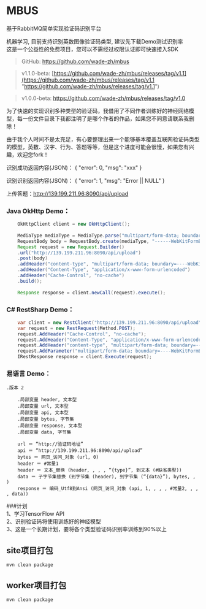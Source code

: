 # MBUS
基于RabbitMQ简单实现验证码识别平台


机器学习, 目前支持识别英数图像验证码类型, 建议先下载Demo测试识别率  
这是一个公益性的免费项目，您可以不需经过权限认证即可快速接入SDK  



> GitHub: [https://github.com/wade-zh/mbus  ](https://github.com/wade-zh/mbus   "https://github.com/wade-zh/mbus  ")



> v1.1.0-beta: [https://github.com/wade-zh/mbus/releases/tag/v1.1](https://github.com/wade-zh/mbus/releases/tag/v1.1 "https://github.com/wade-zh/mbus/releases/tag/v1.1")   



> v1.0.0-beta: [https://github.com/wade-zh/mbus/releases/tag/v1.0  ](https://github.com/wade-zh/mbus/releases/tag/v1.0   "https://github.com/wade-zh/mbus/releases/tag/v1.0  ")

为了快速的实现识别多种类型的验证码，我借用了不同作者训练好的神经网络模型，每一份文件目录下我都注明了是哪个作者的作品，如果您不同意请联系我删除！  

由于我个人时间不是太充足，有心要整理出来一个能够基本覆盖互联网验证码类型的模型，英数、汉字、行为、答题等等，但是这个进度可能会很慢，如果您有兴趣，欢迎您fork！  

识别成功返回内容(JSON)：
        {
            "error": 0,
            "msg": "xxx"
        }
    
识别识别返回内容(JSON)：
        {
            "error": 1,
            "msg": "Error || NULL"
        }
    
上传答题：http://139.199.211.96:8090/api/upload
### Java OkHttp Demo：  
``` java
	OkHttpClient client = new OkHttpClient();
	
	MediaType mediaType = MediaType.parse("multipart/form-data; boundary=----WebKitFormBoundary7MA4YWxkTrZu0gW");
	RequestBody body = RequestBody.create(mediaType, "------WebKitFormBoundary7MA4YWxkTrZu0gW\r\nContent-Disposition: form-data; name=\"file\"; filename=\"[object Object]\"\r\nContent-Type: false\r\n\r\n\r\n------WebKitFormBoundary7MA4YWxkTrZu0gW\r\nContent-Disposition: form-data; name=\"type\"\r\n\r\n1\r\n------WebKitFormBoundary7MA4YWxkTrZu0gW--");
	Request request = new Request.Builder()
	.url("http://139.199.211.96:8090/api/upload")
	.post(body)
	.addHeader("content-type", "multipart/form-data; boundary=----WebKitFormBoundary7MA4YWxkTrZu0gW")
	.addHeader("Content-Type", "application/x-www-form-urlencoded")
	.addHeader("Cache-Control", "no-cache")
	.build();
	
	Response response = client.newCall(request).execute();
```
    
### C# RestSharp Demo：  
``` c#
	var client = new RestClient("http://139.199.211.96:8090/api/upload");
    var request = new RestRequest(Method.POST);
    request.AddHeader("Cache-Control", "no-cache");
    request.AddHeader("Content-Type", "application/x-www-form-urlencoded");
    request.AddHeader("content-type", "multipart/form-data; boundary=----WebKitFormBoundary7MA4YWxkTrZu0gW");
    request.AddParameter("multipart/form-data; boundary=----WebKitFormBoundary7MA4YWxkTrZu0gW", "------WebKitFormBoundary7MA4YWxkTrZu0gW\r\nContent-Disposition: form-data; name=\"file\"; filename=\"[object Object]\"\r\nContent-Type: false\r\n\r\n\r\n------WebKitFormBoundary7MA4YWxkTrZu0gW\r\nContent-Disposition: form-data; name=\"type\"\r\n\r\n1\r\n------WebKitFormBoundary7MA4YWxkTrZu0gW--", ParameterType.RequestBody);
    IRestResponse response = client.Execute(request);
```
    
### 易语言 Demo：  
```
.版本 2

    .局部变量 header, 文本型
    .局部变量 url, 文本型
    .局部变量 api, 文本型
    .局部变量 bytes, 字节集
    .局部变量 response, 文本型
    .局部变量 data, 字节集

    url ＝ “http://验证码地址”
    api ＝ “http://139.199.211.96:8090/api/upload”
    bytes ＝ 网页_访问_对象 (url, 0)
    header ＝ #常量1
    header ＝ 文本_替换 (header, , , , “{type}”, 到文本 (#缺省类型))
    data ＝ 子字节集替换 (到字节集 (header), 到字节集 (“{data}”), bytes, , )
    response ＝ 编码_Utf8到Ansi (网页_访问_对象 (api, 1, , , , #常量2, , , , data))
```
        


###计划  
1、学习TensorFlow API  
2、识别验证码将使用训练好的神经模型  
3、这是一个长期计划，要将各个类型验证码识别率训练到90%以上



## site项目打包  
    mvn clean package

## worker项目打包  
	mvn clean package
	
